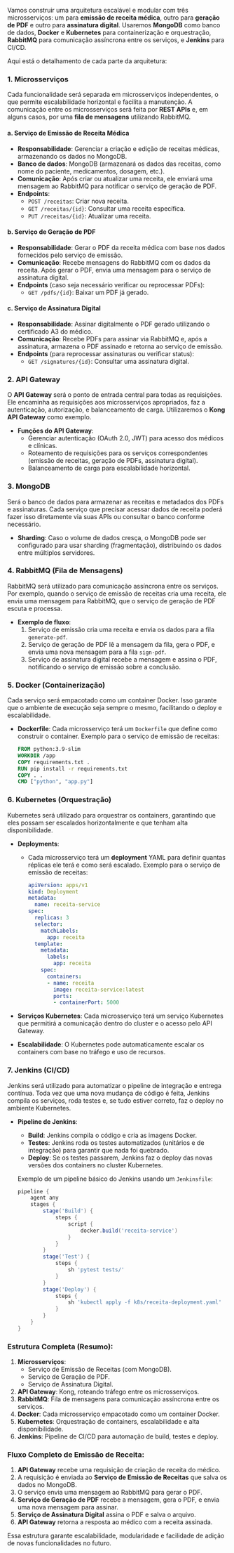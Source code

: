 Vamos construir uma arquitetura escalável e modular com três microsserviços: um para **emissão de receita médica**, outro para **geração de PDF** e outro para **assinatura digital**. Usaremos **MongoDB** como banco de dados, **Docker** e **Kubernetes** para containerização e orquestração, **RabbitMQ** para comunicação assíncrona entre os serviços, e **Jenkins** para CI/CD.

Aqui está o detalhamento de cada parte da arquitetura:

### 1. **Microsserviços**
Cada funcionalidade será separada em microsserviços independentes, o que permite escalabilidade horizontal e facilita a manutenção. A comunicação entre os microsserviços será feita por **REST APIs** e, em alguns casos, por uma **fila de mensagens** utilizando RabbitMQ.

#### a. Serviço de Emissão de Receita Médica
- **Responsabilidade**: Gerenciar a criação e edição de receitas médicas, armazenando os dados no MongoDB.
- **Banco de dados**: MongoDB (armazenará os dados das receitas, como nome do paciente, medicamentos, dosagem, etc.).
- **Comunicação**: Após criar ou atualizar uma receita, ele enviará uma mensagem ao RabbitMQ para notificar o serviço de geração de PDF.
- **Endpoints**:
  - `POST /receitas`: Criar nova receita.
  - `GET /receitas/{id}`: Consultar uma receita específica.
  - `PUT /receitas/{id}`: Atualizar uma receita.

#### b. Serviço de Geração de PDF
- **Responsabilidade**: Gerar o PDF da receita médica com base nos dados fornecidos pelo serviço de emissão.
- **Comunicação**: Recebe mensagens do RabbitMQ com os dados da receita. Após gerar o PDF, envia uma mensagem para o serviço de assinatura digital.
- **Endpoints** (caso seja necessário verificar ou reprocessar PDFs):
  - `GET /pdfs/{id}`: Baixar um PDF já gerado.

#### c. Serviço de Assinatura Digital
- **Responsabilidade**: Assinar digitalmente o PDF gerado utilizando o certificado A3 do médico.
- **Comunicação**: Recebe PDFs para assinar via RabbitMQ e, após a assinatura, armazena o PDF assinado e retorna ao serviço de emissão.
- **Endpoints** (para reprocessar assinaturas ou verificar status):
  - `GET /signatures/{id}`: Consultar uma assinatura digital.

### 2. **API Gateway**
O **API Gateway** será o ponto de entrada central para todas as requisições. Ele encaminha as requisições aos microsserviços apropriados, faz a autenticação, autorização, e balanceamento de carga. Utilizaremos o **Kong API Gateway** como exemplo.

- **Funções do API Gateway**:
  - Gerenciar autenticação (OAuth 2.0, JWT) para acesso dos médicos e clínicas.
  - Roteamento de requisições para os serviços correspondentes (emissão de receitas, geração de PDFs, assinatura digital).
  - Balanceamento de carga para escalabilidade horizontal.

### 3. **MongoDB**
Será o banco de dados para armazenar as receitas e metadados dos PDFs e assinaturas. Cada serviço que precisar acessar dados de receita poderá fazer isso diretamente via suas APIs ou consultar o banco conforme necessário.

- **Sharding**: Caso o volume de dados cresça, o MongoDB pode ser configurado para usar sharding (fragmentação), distribuindo os dados entre múltiplos servidores.

### 4. **RabbitMQ** (Fila de Mensagens)
RabbitMQ será utilizado para comunicação assíncrona entre os serviços. Por exemplo, quando o serviço de emissão de receitas cria uma receita, ele envia uma mensagem para RabbitMQ, que o serviço de geração de PDF escuta e processa.

- **Exemplo de fluxo**:
  1. Serviço de emissão cria uma receita e envia os dados para a fila `generate-pdf`.
  2. Serviço de geração de PDF lê a mensagem da fila, gera o PDF, e envia uma nova mensagem para a fila `sign-pdf`.
  3. Serviço de assinatura digital recebe a mensagem e assina o PDF, notificando o serviço de emissão sobre a conclusão.

### 5. **Docker** (Containerização)
Cada serviço será empacotado como um container Docker. Isso garante que o ambiente de execução seja sempre o mesmo, facilitando o deploy e escalabilidade.

- **Dockerfile**: Cada microsserviço terá um `Dockerfile` que define como construir o container. Exemplo para o serviço de emissão de receitas:
  ```Dockerfile
  FROM python:3.9-slim
  WORKDIR /app
  COPY requirements.txt .
  RUN pip install -r requirements.txt
  COPY . .
  CMD ["python", "app.py"]
  ```

### 6. **Kubernetes** (Orquestração)
Kubernetes será utilizado para orquestrar os containers, garantindo que eles possam ser escalados horizontalmente e que tenham alta disponibilidade.

- **Deployments**:
  - Cada microsserviço terá um **deployment** YAML para definir quantas réplicas ele terá e como será escalado. Exemplo para o serviço de emissão de receitas:
    ```yaml
    apiVersion: apps/v1
    kind: Deployment
    metadata:
      name: receita-service
    spec:
      replicas: 3
      selector:
        matchLabels:
          app: receita
      template:
        metadata:
          labels:
            app: receita
        spec:
          containers:
          - name: receita
            image: receita-service:latest
            ports:
            - containerPort: 5000
    ```

- **Serviços Kubernetes**: Cada microsserviço terá um serviço Kubernetes que permitirá a comunicação dentro do cluster e o acesso pelo API Gateway.
- **Escalabilidade**: O Kubernetes pode automaticamente escalar os containers com base no tráfego e uso de recursos.

### 7. **Jenkins** (CI/CD)
Jenkins será utilizado para automatizar o pipeline de integração e entrega contínua. Toda vez que uma nova mudança de código é feita, Jenkins compila os serviços, roda testes e, se tudo estiver correto, faz o deploy no ambiente Kubernetes.

- **Pipeline de Jenkins**:
  - **Build**: Jenkins compila o código e cria as imagens Docker.
  - **Testes**: Jenkins roda os testes automatizados (unitários e de integração) para garantir que nada foi quebrado.
  - **Deploy**: Se os testes passarem, Jenkins faz o deploy das novas versões dos containers no cluster Kubernetes.

  Exemplo de um pipeline básico do Jenkins usando um `Jenkinsfile`:
  ```groovy
  pipeline {
      agent any
      stages {
          stage('Build') {
              steps {
                  script {
                      docker.build('receita-service')
                  }
              }
          }
          stage('Test') {
              steps {
                  sh 'pytest tests/'
              }
          }
          stage('Deploy') {
              steps {
                  sh 'kubectl apply -f k8s/receita-deployment.yaml'
              }
          }
      }
  }
  ```

### Estrutura Completa (Resumo):
1. **Microsserviços**:
   - Serviço de Emissão de Receitas (com MongoDB).
   - Serviço de Geração de PDF.
   - Serviço de Assinatura Digital.
2. **API Gateway**: Kong, roteando tráfego entre os microsserviços.
3. **RabbitMQ**: Fila de mensagens para comunicação assíncrona entre os serviços.
4. **Docker**: Cada microsserviço empacotado como um container Docker.
5. **Kubernetes**: Orquestração de containers, escalabilidade e alta disponibilidade.
6. **Jenkins**: Pipeline de CI/CD para automação de build, testes e deploy.

### Fluxo Completo de Emissão de Receita:
1. **API Gateway** recebe uma requisição de criação de receita do médico.
2. A requisição é enviada ao **Serviço de Emissão de Receitas** que salva os dados no MongoDB.
3. O serviço envia uma mensagem ao RabbitMQ para gerar o PDF.
4. **Serviço de Geração de PDF** recebe a mensagem, gera o PDF, e envia uma nova mensagem para assinar.
5. **Serviço de Assinatura Digital** assina o PDF e salva o arquivo.
6. **API Gateway** retorna a resposta ao médico com a receita assinada.

Essa estrutura garante escalabilidade, modularidade e facilidade de adição de novas funcionalidades no futuro.